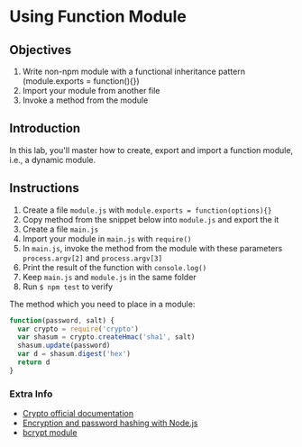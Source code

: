 # Using Function Module

## Objectives

1. Write non-npm module with a functional inheritance pattern (module.exports = function(){})
1. Import your module from another file
1. Invoke a method from the module

## Introduction

In this lab, you'll master how to create, export and import a function module, i.e., a dynamic module.

## Instructions

1. Create a file `module.js` with `module.exports = function(options){}`
2. Copy method from the snippet below into `module.js` and export the it
3. Create a file `main.js` 
4. Import your module in `main.js` with `require()`
5. In `main.js`, invoke the method from the module with these parameters `process.argv[2]` and `process.argv[3]`
6. Print the result of the function with `console.log()`
6. Keep `main.js` and `module.js` in the same folder
6. Run `$ npm test` to verify


The method which you need to place in a module:

```js
function(password, salt) {
  var crypto = require('crypto')
  var shasum = crypto.createHmac('sha1', salt)
  shasum.update(password)
  var d = shasum.digest('hex')
  return d
}
```

### Extra Info

* [Crypto official documentation](https://nodejs.org/docs/v0.6.18/api/crypto.html#crypto_crypto)
* [Encryption and password hashing with Node.js](https://masteringmean.com/lessons/46-Encryption-and-password-hashing-with-Nodejs)
* [bcrypt module](https://github.com/ncb000gt/node.bcrypt.js)